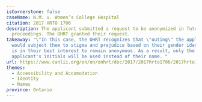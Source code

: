 ```yaml
---
isCornerstone: false
caseName: N.M. v. Women’s College Hospital
citation: 2017 HRTO 1706
description: The applicant submitted a request to be anonymized in future
  proceedings. The OHRT granted their request.
takeaway: "\"In this case, the OHRT recognizes that \"outing\" the applicant
  would subject them to stigma and prejudice based on their gender identity. It
  is in their best interest to remain anonymous. As a result, only the
  applicant's initials will be used instead of their name. "
url: https://www.canlii.org/en/on/onhrt/doc/2017/2017hrto1706/2017hrto1706.html?searchUrlHash=AAAAAQBPImdlbmRlciBleHByZXNzaW9uIiwgImdlbmRlciBpZGVudGl0eSIsICJnZW5kZXIiLCAiZGlzY3JpbWluYXRpb24iLCB0cmFuc2dlbmRlcgAAAAAB&resultIndex=14
themes:
  - Accessibility and Accomodation
  - Identity
  - Names
province: Ontario
---
```


